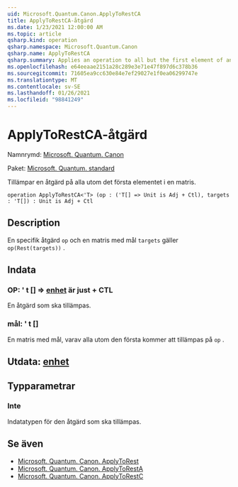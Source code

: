 ```yaml
---
uid: Microsoft.Quantum.Canon.ApplyToRestCA
title: ApplyToRestCA-åtgärd
ms.date: 1/23/2021 12:00:00 AM
ms.topic: article
qsharp.kind: operation
qsharp.namespace: Microsoft.Quantum.Canon
qsharp.name: ApplyToRestCA
qsharp.summary: Applies an operation to all but the first element of an array.
ms.openlocfilehash: e64eeaae2151a28c289e3e71e47f897d6c378b36
ms.sourcegitcommit: 71605ea9cc630e84e7ef29027e1f0ea06299747e
ms.translationtype: MT
ms.contentlocale: sv-SE
ms.lasthandoff: 01/26/2021
ms.locfileid: "98841249"
---
```

# <a name="applytorestca-operation"></a>ApplyToRestCA-åtgärd

Namnrymd: [Microsoft. Quantum. Canon](xref:Microsoft.Quantum.Canon)

Paket: [Microsoft. Quantum. standard](https://nuget.org/packages/Microsoft.Quantum.Standard)


Tillämpar en åtgärd på alla utom det första elementet i en matris.

```qsharp
operation ApplyToRestCA<'T> (op : ('T[] => Unit is Adj + Ctl), targets : 'T[]) : Unit is Adj + Ctl
```


## <a name="description"></a>Description

En specifik åtgärd `op` och en matris med mål `targets` gäller `op(Rest(targets))` .

## <a name="input"></a>Indata

### <a name="op--t--unit--is-adj--ctl"></a>OP: ' t [] => [enhet](xref:microsoft.quantum.lang-ref.unit)  är just + CTL

En åtgärd som ska tillämpas.


### <a name="targets--t"></a>mål: ' t []

En matris med mål, varav alla utom den första kommer att tillämpas på `op` .



## <a name="output--unit"></a>Utdata: [enhet](xref:microsoft.quantum.lang-ref.unit)



## <a name="type-parameters"></a>Typparametrar

### <a name="t"></a>Inte

Indatatypen för den åtgärd som ska tillämpas.

## <a name="see-also"></a>Se även

- [Microsoft. Quantum. Canon. ApplyToRest](xref:Microsoft.Quantum.Canon.ApplyToRest)
- [Microsoft. Quantum. Canon. ApplyToRestA](xref:Microsoft.Quantum.Canon.ApplyToRestA)
- [Microsoft. Quantum. Canon. ApplyToRestC](xref:Microsoft.Quantum.Canon.ApplyToRestC)